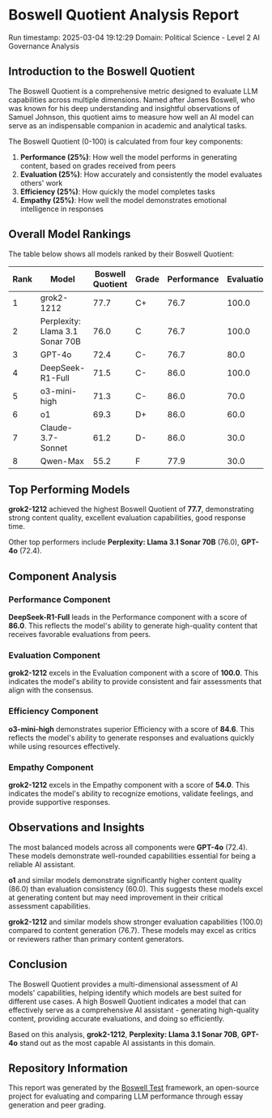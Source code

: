 # Boswell Quotient Analysis Report

Run timestamp: 2025-03-04 19:12:29
Domain: Political Science - Level 2 AI Governance Analysis

## Introduction to the Boswell Quotient
The Boswell Quotient is a comprehensive metric designed to evaluate LLM capabilities across multiple dimensions. Named after James Boswell, who was known for his deep understanding and insightful observations of Samuel Johnson, this quotient aims to measure how well an AI model can serve as an indispensable companion in academic and analytical tasks.

The Boswell Quotient (0-100) is calculated from four key components:
1. **Performance (25%)**: How well the model performs in generating content, based on grades received from peers
2. **Evaluation (25%)**: How accurately and consistently the model evaluates others' work
3. **Efficiency (25%)**: How quickly the model completes tasks
4. **Empathy (25%)**: How well the model demonstrates emotional intelligence in responses

## Overall Model Rankings
The table below shows all models ranked by their Boswell Quotient:

| Rank | Model | Boswell Quotient | Grade | Performance | Evaluation | Efficiency | Empathy |
|------|-------|-----------------|-------|------------|------------|------------|---------|
| 1 | grok2-1212 | 77.7 | C+ | 76.7 | 100.0 | 80.2 | 54.0 |
| 2 | Perplexity: Llama 3.1 Sonar 70B | 76.0 | C | 76.7 | 100.0 | 74.2 | 53.0 |
| 3 | GPT-4o | 72.4 | C- | 76.7 | 80.0 | 84.0 | 48.7 |
| 4 | DeepSeek-R1-Full | 71.5 | C- | 86.0 | 100.0 | N/A | 28.3 |
| 5 | o3-mini-high | 71.3 | C- | 86.0 | 70.0 | 84.6 | 44.3 |
| 6 | o1 | 69.3 | D+ | 86.0 | 60.0 | 81.2 | 50.0 |
| 7 | Claude-3.7-Sonnet | 61.2 | D- | 86.0 | 30.0 | 82.7 | 46.0 |
| 8 | Qwen-Max | 55.2 | F | 77.9 | 30.0 | 68.1 | 45.0 |

## Top Performing Models

**grok2-1212** achieved the highest Boswell Quotient of **77.7**, 
demonstrating strong content quality, excellent evaluation capabilities, good response time.

Other top performers include **Perplexity: Llama 3.1 Sonar 70B** (76.0), **GPT-4o** (72.4).

## Component Analysis

### Performance Component
**DeepSeek-R1-Full** leads in the Performance component with a score of **86.0**. This reflects the model's ability to generate high-quality content that receives favorable evaluations from peers.

### Evaluation Component
**grok2-1212** excels in the Evaluation component with a score of **100.0**. This indicates the model's ability to provide consistent and fair assessments that align with the consensus.

### Efficiency Component
**o3-mini-high** demonstrates superior Efficiency with a score of **84.6**. This reflects the model's ability to generate responses and evaluations quickly while using resources effectively.

### Empathy Component
**grok2-1212** excels in the Empathy component with a score of **54.0**. This indicates the model's ability to recognize emotions, validate feelings, and provide supportive responses.

## Observations and Insights
The most balanced models across all components were **GPT-4o** (72.4). These models demonstrate well-rounded capabilities essential for being a reliable AI assistant.

**o1** and similar models demonstrate significantly higher content quality (86.0) than evaluation consistency (60.0). This suggests these models excel at generating content but may need improvement in their critical assessment capabilities.

**grok2-1212** and similar models show stronger evaluation capabilities (100.0) compared to content generation (76.7). These models may excel as critics or reviewers rather than primary content generators.

## Conclusion
The Boswell Quotient provides a multi-dimensional assessment of AI models' capabilities, helping identify which models are best suited for different use cases. A high Boswell Quotient indicates a model that can effectively serve as a comprehensive AI assistant - generating high-quality content, providing accurate evaluations, and doing so efficiently.

Based on this analysis, **grok2-1212**, **Perplexity: Llama 3.1 Sonar 70B**, **GPT-4o** stand out as the most capable AI assistants in this domain.

## Repository Information
This report was generated by the [Boswell Test](https://github.com/referential-ai/boswell-test) framework, an open-source project for evaluating and comparing LLM performance through essay generation and peer grading.
